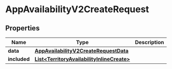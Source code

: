 

# AppAvailabilityV2CreateRequest


## Properties

| Name | Type | Description | Notes |
|------------ | ------------- | ------------- | -------------|
|**data** | [**AppAvailabilityV2CreateRequestData**](AppAvailabilityV2CreateRequestData.md) |  |  |
|**included** | [**List&lt;TerritoryAvailabilityInlineCreate&gt;**](TerritoryAvailabilityInlineCreate.md) |  |  [optional] |



